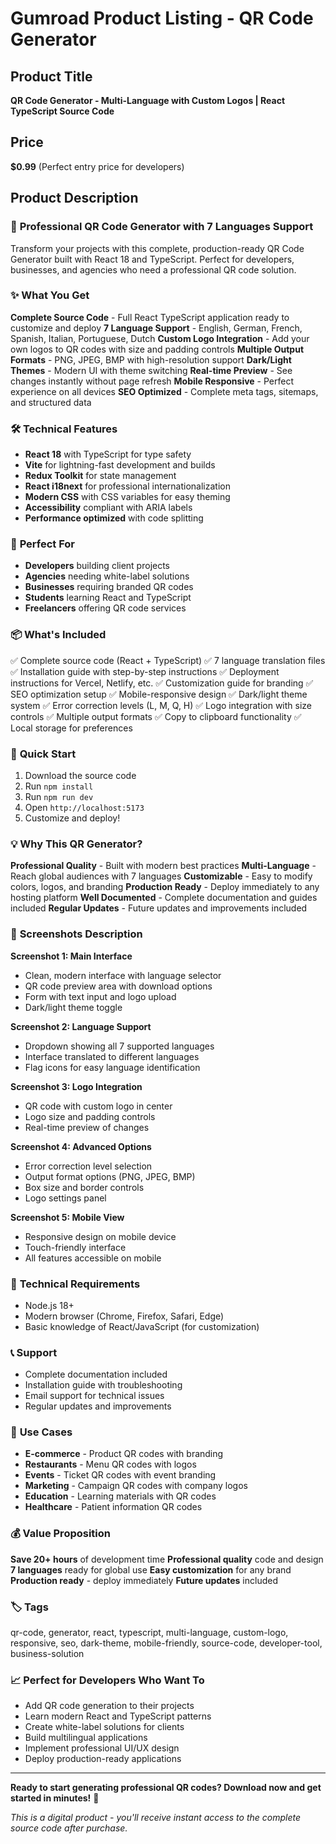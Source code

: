 # Gumroad Product Listing - QR Code Generator

## Product Title
**QR Code Generator - Multi-Language with Custom Logos | React TypeScript Source Code**

## Price
**$0.99** (Perfect entry price for developers)

## Product Description

### 🚀 **Professional QR Code Generator with 7 Languages Support**

Transform your projects with this complete, production-ready QR Code Generator built with React 18 and TypeScript. Perfect for developers, businesses, and agencies who need a professional QR code solution.

### ✨ **What You Get**

**Complete Source Code** - Full React TypeScript application ready to customize and deploy
**7 Language Support** - English, German, French, Spanish, Italian, Portuguese, Dutch
**Custom Logo Integration** - Add your own logos to QR codes with size and padding controls
**Multiple Output Formats** - PNG, JPEG, BMP with high-resolution support
**Dark/Light Themes** - Modern UI with theme switching
**Real-time Preview** - See changes instantly without page refresh
**Mobile Responsive** - Perfect experience on all devices
**SEO Optimized** - Complete meta tags, sitemaps, and structured data

### 🛠️ **Technical Features**

- **React 18** with TypeScript for type safety
- **Vite** for lightning-fast development and builds
- **Redux Toolkit** for state management
- **React i18next** for professional internationalization
- **Modern CSS** with CSS variables for easy theming
- **Accessibility** compliant with ARIA labels
- **Performance optimized** with code splitting

### 🎯 **Perfect For**

- **Developers** building client projects
- **Agencies** needing white-label solutions
- **Businesses** requiring branded QR codes
- **Students** learning React and TypeScript
- **Freelancers** offering QR code services

### 📦 **What's Included**

✅ Complete source code (React + TypeScript)
✅ 7 language translation files
✅ Installation guide with step-by-step instructions
✅ Deployment instructions for Vercel, Netlify, etc.
✅ Customization guide for branding
✅ SEO optimization setup
✅ Mobile-responsive design
✅ Dark/light theme system
✅ Error correction levels (L, M, Q, H)
✅ Logo integration with size controls
✅ Multiple output formats
✅ Copy to clipboard functionality
✅ Local storage for preferences

### 🚀 **Quick Start**

1. Download the source code
2. Run `npm install`
3. Run `npm run dev`
4. Open `http://localhost:5173`
5. Customize and deploy!

### 💡 **Why This QR Generator?**

**Professional Quality** - Built with modern best practices
**Multi-Language** - Reach global audiences with 7 languages
**Customizable** - Easy to modify colors, logos, and branding
**Production Ready** - Deploy immediately to any hosting platform
**Well Documented** - Complete documentation and guides included
**Regular Updates** - Future updates and improvements included

### 🎨 **Screenshots Description**

**Screenshot 1: Main Interface**
- Clean, modern interface with language selector
- QR code preview area with download options
- Form with text input and logo upload
- Dark/light theme toggle

**Screenshot 2: Language Support**
- Dropdown showing all 7 supported languages
- Interface translated to different languages
- Flag icons for easy language identification

**Screenshot 3: Logo Integration**
- QR code with custom logo in center
- Logo size and padding controls
- Real-time preview of changes

**Screenshot 4: Advanced Options**
- Error correction level selection
- Output format options (PNG, JPEG, BMP)
- Box size and border controls
- Logo settings panel

**Screenshot 5: Mobile View**
- Responsive design on mobile device
- Touch-friendly interface
- All features accessible on mobile

### 🔧 **Technical Requirements**

- Node.js 18+
- Modern browser (Chrome, Firefox, Safari, Edge)
- Basic knowledge of React/JavaScript (for customization)

### 📞 **Support**

- Complete documentation included
- Installation guide with troubleshooting
- Email support for technical issues
- Regular updates and improvements

### 🎯 **Use Cases**

- **E-commerce** - Product QR codes with branding
- **Restaurants** - Menu QR codes with logos
- **Events** - Ticket QR codes with event branding
- **Marketing** - Campaign QR codes with company logos
- **Education** - Learning materials with QR codes
- **Healthcare** - Patient information QR codes

### 💰 **Value Proposition**

**Save 20+ hours** of development time
**Professional quality** code and design
**7 languages** ready for global use
**Easy customization** for any brand
**Production ready** - deploy immediately
**Future updates** included

### 🏷️ **Tags**
qr-code, generator, react, typescript, multi-language, custom-logo, responsive, seo, dark-theme, mobile-friendly, source-code, developer-tool, business-solution

### 📈 **Perfect for Developers Who Want To**

- Add QR code generation to their projects
- Learn modern React and TypeScript patterns
- Create white-label solutions for clients
- Build multilingual applications
- Implement professional UI/UX design
- Deploy production-ready applications

---

**Ready to start generating professional QR codes? Download now and get started in minutes!** 🚀

*This is a digital product - you'll receive instant access to the complete source code after purchase.*
